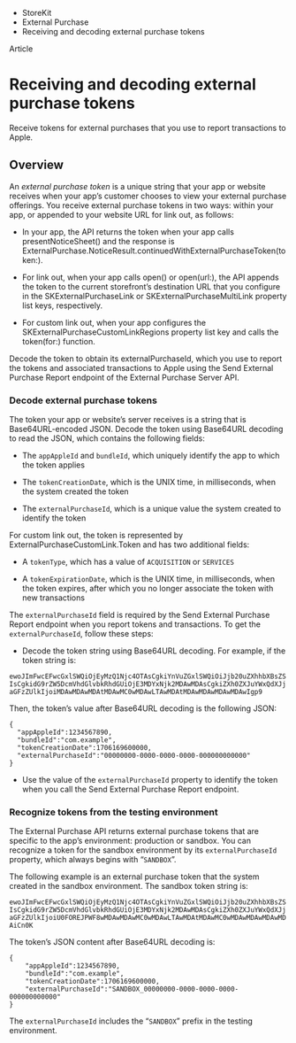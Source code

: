 

- StoreKit
- External Purchase
-  Receiving and decoding external purchase tokens 

Article

# Receiving and decoding external purchase tokens

Receive tokens for external purchases that you use to report transactions to Apple.

## Overview

An *external purchase token* is a unique string that your app or website receives when your app’s customer chooses to view your external purchase offerings. You receive external purchase tokens in two ways: within your app, or appended to your website URL for link out, as follows:

- In your app, the API returns the token when your app calls presentNoticeSheet() and the response is ExternalPurchase.NoticeResult.continuedWithExternalPurchaseToken(token:).

- For link out, when your app calls open() or open(url:), the API appends the token to the current storefront’s destination URL that you configure in the SKExternalPurchaseLink or SKExternalPurchaseMultiLink property list keys, respectively.

- For custom link out, when your app configures the SKExternalPurchaseCustomLinkRegions property list key and calls the token(for:) function.

Decode the token to obtain its externalPurchaseId, which you use to report the tokens and associated transactions to Apple using the Send External Purchase Report endpoint of the External Purchase Server API.

### Decode external purchase tokens

The token your app or website’s server receives is a string that is Base64URL-encoded JSON. Decode the token using Base64URL decoding to read the JSON, which contains the following fields:

- The `appAppleId` and `bundleId`, which uniquely identify the app to which the token applies

- The `tokenCreationDate`, which is the UNIX time, in milliseconds, when the system created the token

- The `externalPurchaseId`, which is a unique value the system created to identify the token

For custom link out, the token is represented by ExternalPurchaseCustomLink.Token and has two additional fields:

- A `tokenType`, which has a value of `ACQUISITION` or `SERVICES`

- A `tokenExpirationDate`, which is the UNIX time, in milliseconds, when the token expires, after which you no longer associate the token with new transactions

The `externalPurchaseId` field is required by the Send External Purchase Report endpoint when you report tokens and transactions. To get the `externalPurchaseId`, follow these steps:

- Decode the token string using Base64URL decoding. For example, if the token string is:

`ewoJImFwcEFwcGxlSWQiOjEyMzQ1Njc4OTAsCgkiYnVuZGxlSWQiOiJjb20uZXhhbXBsZSIsCgkidG9rZW5DcmVhdGlvbkRhdGUiOjE3MDYxNjk2MDAwMDAsCgkiZXh0ZXJuYWxQdXJjaGFzZUlkIjoiMDAwMDAwMDAtMDAwMC0wMDAwLTAwMDAtMDAwMDAwMDAwMDAwIgp9`

Then, the token’s value after Base64URL decoding is the following JSON:

```
{  
  "appAppleId":1234567890,  
  "bundleId":"com.example",  
  "tokenCreationDate":1706169600000,
  "externalPurchaseId":"00000000-0000-0000-0000-000000000000"
}
```

- Use the value of the `externalPurchaseId` property to identify the token when you call the Send External Purchase Report endpoint.

### Recognize tokens from the testing environment

The External Purchase API returns external purchase tokens that are specific to the app’s environment: production or sandbox. You can recognize a token for the sandbox environment by its `externalPurchaseId` property, which always begins with “`SANDBOX`”.

The following example is an external purchase token that the system created in the sandbox environment. The sandbox token string is:

`ewoJImFwcEFwcGxlSWQiOjEyMzQ1Njc4OTAsCgkiYnVuZGxlSWQiOiJjb20uZXhhbXBsZSIsCgkidG9rZW5DcmVhdGlvbkRhdGUiOjE3MDYxNjk2MDAwMDAsCgkiZXh0ZXJuYWxQdXJjaGFzZUlkIjoiU0FOREJPWF8wMDAwMDAwMC0wMDAwLTAwMDAtMDAwMC0wMDAwMDAwMDAwMDAiCn0K`

The token’s JSON content after Base64URL decoding is:

```
{
    "appAppleId":1234567890,
    "bundleId":"com.example",
    "tokenCreationDate":1706169600000,
    "externalPurchaseId":"SANDBOX_00000000-0000-0000-0000-000000000000"
}
```

The `externalPurchaseId` includes the “`SANDBOX`” prefix in the testing environment.

